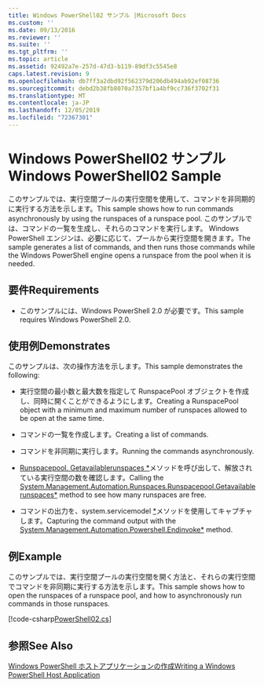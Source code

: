 ```yaml
---
title: Windows PowerShell02 サンプル |Microsoft Docs
ms.custom: ''
ms.date: 09/13/2016
ms.reviewer: ''
ms.suite: ''
ms.tgt_pltfrm: ''
ms.topic: article
ms.assetid: 92492a7e-257d-47d3-b119-89df3c5545e8
caps.latest.revision: 9
ms.openlocfilehash: db7ff3a2dbd92f562379d206db494ab92ef08736
ms.sourcegitcommit: debd2b38fb8070a7357bf1a4bf9cc736f3702f31
ms.translationtype: MT
ms.contentlocale: ja-JP
ms.lasthandoff: 12/05/2019
ms.locfileid: "72367301"
---
```

# <a name="windows-powershell02-sample"></a><span data-ttu-id="3872a-102">Windows PowerShell02 サンプル</span><span class="sxs-lookup"><span data-stu-id="3872a-102">Windows PowerShell02 Sample</span></span>

<span data-ttu-id="3872a-103">このサンプルでは、実行空間プールの実行空間を使用して、コマンドを非同期的に実行する方法を示します。</span><span class="sxs-lookup"><span data-stu-id="3872a-103">This sample shows how to run commands asynchronously by using the runspaces of a runspace pool.</span></span> <span data-ttu-id="3872a-104">このサンプルでは、コマンドの一覧を生成し、それらのコマンドを実行します。 Windows PowerShell エンジンは、必要に応じて、プールから実行空間を開きます。</span><span class="sxs-lookup"><span data-stu-id="3872a-104">The sample generates a list of commands, and then runs those commands while the Windows PowerShell engine opens a runspace from the pool when it is needed.</span></span>

## <a name="requirements"></a><span data-ttu-id="3872a-105">要件</span><span class="sxs-lookup"><span data-stu-id="3872a-105">Requirements</span></span>

- <span data-ttu-id="3872a-106">このサンプルには、Windows PowerShell 2.0 が必要です。</span><span class="sxs-lookup"><span data-stu-id="3872a-106">This sample requires Windows PowerShell 2.0.</span></span>

## <a name="demonstrates"></a><span data-ttu-id="3872a-107">使用例</span><span class="sxs-lookup"><span data-stu-id="3872a-107">Demonstrates</span></span>

<span data-ttu-id="3872a-108">このサンプルは、次の操作方法を示します。</span><span class="sxs-lookup"><span data-stu-id="3872a-108">This sample demonstrates the following:</span></span>

- <span data-ttu-id="3872a-109">実行空間の最小数と最大数を指定して RunspacePool オブジェクトを作成し、同時に開くことができるようにします。</span><span class="sxs-lookup"><span data-stu-id="3872a-109">Creating a RunspacePool object with a minimum and maximum number of runspaces allowed to be open at the same time.</span></span>

- <span data-ttu-id="3872a-110">コマンドの一覧を作成します。</span><span class="sxs-lookup"><span data-stu-id="3872a-110">Creating a list of commands.</span></span>

- <span data-ttu-id="3872a-111">コマンドを非同期に実行します。</span><span class="sxs-lookup"><span data-stu-id="3872a-111">Running the commands asynchronously.</span></span>

- <span data-ttu-id="3872a-112">[Runspacepool. Getavailablerunspaces \*](/dotnet/api/System.Management.Automation.Runspaces.RunspacePool.GetAvailableRunspaces)メソッドを呼び出して、解放されている実行空間の数を確認します。</span><span class="sxs-lookup"><span data-stu-id="3872a-112">Calling the [System.Management.Automation.Runspaces.Runspacepool.Getavailablerunspaces\*](/dotnet/api/System.Management.Automation.Runspaces.RunspacePool.GetAvailableRunspaces) method to see how many runspaces are free.</span></span>

- <span data-ttu-id="3872a-113">コマンドの出力を、system.servicemodel [\*](/dotnet/api/System.Management.Automation.PowerShell.EndInvoke)メソッドを使用してキャプチャします。</span><span class="sxs-lookup"><span data-stu-id="3872a-113">Capturing the command output with the [System.Management.Automation.Powershell.Endinvoke\*](/dotnet/api/System.Management.Automation.PowerShell.EndInvoke) method.</span></span>

## <a name="example"></a><span data-ttu-id="3872a-114">例</span><span class="sxs-lookup"><span data-stu-id="3872a-114">Example</span></span>

<span data-ttu-id="3872a-115">このサンプルでは、実行空間プールの実行空間を開く方法と、それらの実行空間でコマンドを非同期に実行する方法を示します。</span><span class="sxs-lookup"><span data-stu-id="3872a-115">This sample shows how to open the runspaces of a runspace pool, and how to asynchronously run commands in those runspaces.</span></span>

[!code-csharp[PowerShell02.cs](../../../../powershell-sdk-samples/SDK-2.0/csharp/PowerShell02/PowerShell02.cs#L11-L96 "PowerShell02.cs")]

## <a name="see-also"></a><span data-ttu-id="3872a-116">参照</span><span class="sxs-lookup"><span data-stu-id="3872a-116">See Also</span></span>

[<span data-ttu-id="3872a-117">Windows PowerShell ホストアプリケーションの作成</span><span class="sxs-lookup"><span data-stu-id="3872a-117">Writing a Windows PowerShell Host Application</span></span>](./writing-a-windows-powershell-host-application.md)
